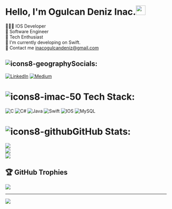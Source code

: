 #               Hello, I'm Ogulcan Deniz Inac.<img src="https://raw.githubusercontent.com/iampavangandhi/iampavangandhi/master/gifs/Hi.gif" width="30px"> <br>
👨🏻‍💻 IOS Developer<br>
🎒 Software Engineer<br>
🚀 Tech Enthusiast<br>
🔭 I'm currently developing on Swift.<br>
📧 Contact me inacogulcandeniz@gmail.com<br>

## ![icons8-geography](https://user-images.githubusercontent.com/109241786/234277570-4927dc4c-910c-456a-b002-a8b26b632099.gif)Socials:
[![LinkedIn](https://img.shields.io/badge/LinkedIn-%230077B5.svg?logo=linkedin&logoColor=white)](https://linkedin.com/in/oğulcandenizinaç) [![Medium](https://img.shields.io/badge/Medium-12100E?logo=medium&logoColor=white)](https://medium.com/@ogulcandeniz) 

# ![icons8-imac-50](https://user-images.githubusercontent.com/109241786/234276684-268a581a-2ade-45f6-ac04-207dbfe1cdd3.png) Tech Stack:
![C](https://img.shields.io/badge/c-%2300599C.svg?style=for-the-badge&logo=c&logoColor=white) ![C#](https://img.shields.io/badge/c%23-%23239120.svg?style=for-the-badge&logo=c-sharp&logoColor=white) ![Java](https://img.shields.io/badge/java-%23ED8B00.svg?style=for-the-badge&logo=java&logoColor=white) ![Swift](https://img.shields.io/badge/swift-F54A2A?style=for-the-badge&logo=swift&logoColor=white) ![IOS](https://img.shields.io/badge/IOS-%2320232a.svg?style=for-the-badge&logo=apple&logoColor=white) ![MySQL](https://img.shields.io/badge/mysql-%2300f.svg?style=for-the-badge&logo=mysql&logoColor=white)
# ![icons8-github](https://user-images.githubusercontent.com/109241786/234277195-3d4d8687-e3ce-434c-8ea4-2e5449e7d29e.gif)GitHub Stats:
![](https://github-readme-stats.vercel.app/api?username=ogulcandeniz-inac&theme=dark&hide_border=false&include_all_commits=false&count_private=true)<br/>
![](https://github-readme-streak-stats.herokuapp.com/?user=ogulcandeniz-inac&theme=dark&hide_border=false)<br/>
![](https://github-readme-stats.vercel.app/api/top-langs/?username=ogulcandeniz-inac&theme=dark&hide_border=false&include_all_commits=false&count_private=true&layout=compact)

## 🏆 GitHub Trophies
![](https://github-profile-trophy.vercel.app/?username=ogulcandeniz-inac&theme=radical&no-frame=false&no-bg=false&margin-w=4)

---
[![](https://visitcount.itsvg.in/api?id=ogulcandeniz-inac&icon=3&color=0)](https://visitcount.itsvg.in)

<!-- Proudly created with GPRM ( https://gprm.itsvg.in ) -->
